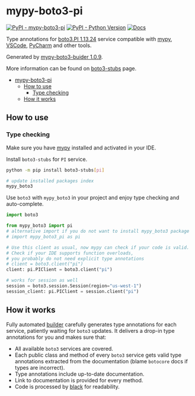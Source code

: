 # mypy-boto3-pi

[![PyPI - mypy-boto3-pi](https://img.shields.io/pypi/v/mypy-boto3-pi.svg?color=blue)](https://pypi.org/project/mypy-boto3-pi)
[![PyPI - Python Version](https://img.shields.io/pypi/pyversions/mypy-boto3-pi.svg?color=blue)](https://pypi.org/project/mypy-boto3-pi)
[![Docs](https://img.shields.io/readthedocs/mypy-boto3-builder.svg?color=blue)](https://mypy-boto3-builder.readthedocs.io/)

Type annotations for
[boto3.PI 1.13.24](https://boto3.amazonaws.com/v1/documentation/api/1.13.24/reference/services/pi.html#PI) service
compatible with [mypy](https://github.com/python/mypy), [VSCode](https://code.visualstudio.com/),
[PyCharm](https://www.jetbrains.com/pycharm/) and other tools.

Generated by [mypy-boto3-buider 1.0.9](https://github.com/vemel/mypy_boto3_builder).

More information can be found on [boto3-stubs](https://pypi.org/project/boto3-stubs/) page.

- [mypy-boto3-pi](#mypy-boto3-pi)
  - [How to use](#how-to-use)
    - [Type checking](#type-checking)
  - [How it works](#how-it-works)

## How to use

### Type checking

Make sure you have [mypy](https://github.com/python/mypy) installed and activated in your IDE.

Install `boto3-stubs` for `PI` service.

```bash
python -m pip install boto3-stubs[pi]

# update installed packages index
mypy_boto3
```

Use `boto3` with `mypy_boto3` in your project and enjoy type checking and auto-complete.

```python
import boto3

from mypy_boto3 import pi
# alternative import if you do not want to install mypy_boto3 package
# import mypy_boto3_pi as pi

# Use this client as usual, now mypy can check if your code is valid.
# Check if your IDE supports function overloads,
# you probably do not need explicit type annotations
# client = boto3.client("pi")
client: pi.PIClient = boto3.client("pi")

# works for session as well
session = boto3.session.Session(region="us-west-1")
session_client: pi.PIClient = session.client("pi")

```

## How it works

Fully automated [builder](https://github.com/vemel/mypy_boto3_builder) carefully generates
type annotations for each service, patiently waiting for `boto3` updates. It delivers
a drop-in type annotations for you and makes sure that:

- All available `boto3` services are covered.
- Each public class and method of every `boto3` service gets valid type annotations
  extracted from the documentation (blame `botocore` docs if types are incorrect).
- Type annotations include up-to-date documentation.
- Link to documentation is provided for every method.
- Code is processed by [black](https://github.com/psf/black) for readability.